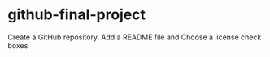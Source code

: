 # github-final-project
Create a GitHub repository, Add a README file and Choose a license check boxes
